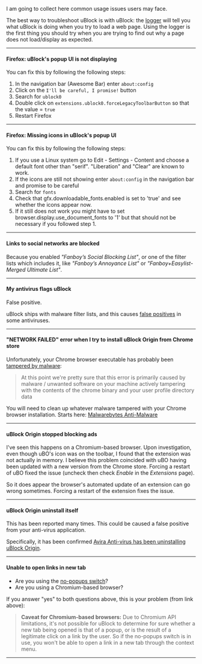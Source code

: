 I am going to collect here common usage issues users may face.

The best way to troubleshoot uBlock is with uBlock: the [logger](https://github.com/gorhill/uBlock/wiki/The-logger) will tell you what uBlock is doing when you try to load a web page. Using the logger is the first thing you should try when you are trying to find out why a page does not load/display as expected.

***

#### Firefox: uBlock's popup UI is not displaying

You can fix this by following the following steps:
1.  In the navigation bar (Awesome Bar) enter `about:config`
2.  Click on the `I'll be careful, I promise!` button
3.  Search for `ublock0`
4.  Double click on `extensions.ublock0.forceLegacyToolbarButton` so that the value = `true`
5.  Restart Firefox

***

#### Firefox: Missing icons in uBlock's popup UI

You can fix this by following the following steps:
1.  If you use a Linux system go to Edit - Settings - Content and choose a default font other than "serif". "Liberation" and "Clear" are known to work.
2.  If the icons are still not showing enter `about:config` in the navigation bar and promise to be careful
3.  Search for `fonts`
4.  Check that gfx.downloadable_fonts.enabled is set to 'true' and see whether the icons appear now. 
5.  If it still does not work you might have to set browser.display.use_document_fonts to '1' but that should not be necessary if you followed step 1.

***

#### Links to social networks are blocked

Because you enabled _"Fanboy’s Social Blocking List"_, or one of the filter lists which includes it, like _"Fanboy’s Annoyance List"_ or _"Fanboy+Easylist-Merged Ultimate List"_.

***

#### My antivirus flags uBlock

False positive.

uBlock ships with malware filter lists, and this causes [false positives](https://github.com/gorhill/uBlock/issues/199) in some antiviruses.

***

#### "NETWORK FAILED" error when I try to install uBlock Origin from Chrome store

Unfortunately, your Chrome browser executable has probably been [tampered by malware](https://code.google.com/p/chromium/issues/detail?id=391552#c153):

> At this point we're pretty sure that this error is primarily caused by malware / unwanted software on your machine actively tampering with the contents of the chrome binary and your user profile directory data

You will need to clean up whatever malware tampered with your Chrome browser installation. Starts here:
[Malwarebytes Anti-Malware](https://www.malwarebytes.org/)

***

#### uBlock Origin stopped blocking ads

I've seen this happens on a Chromium-based browser. Upon investigation, even though uBO's icon was on the toolbar, I found that the extension was not actually in memory. I believe this problem coincided with uBO having been updated with a new version from the Chrome store. Forcing a restart of uBO fixed the issue (uncheck then check _Enable_ in the _Extensions_ page).

So it does appear the browser's automated update of an extension can go wrong sometimes. Forcing a restart of the extension fixes the issue.

***

#### uBlock Origin uninstall itself

This has been reported many times. This could be caused a false positive from your anti-virus application.

Specifically, it has been confirmed [Avira Anti-virus has been uninstalling uBlock Origin](https://github.com/gorhill/uBlock/issues/882).

***

#### Unable to open links in new tab

- Are you using the [no-popups switch](https://github.com/gorhill/uBlock/wiki/Quick-guide:-popup-user-interface#no-popups)?
- Are you using a Chromium-based browser?

If you answer "yes" to both questions above, this is your problem (from link above):

> **Caveat for Chromium-based browsers:** Due to Chromium API limitations, it's not possible for uBlock to determine for sure whether a new tab being opened is that of a popup, or is the result of a legitimate click on a link by the user. So if the no-popups switch is in use, you won't be able to open a link in a new tab through the context menu.

***